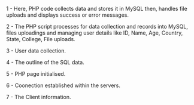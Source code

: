 1 - Here, PHP code collects data and stores it in MySQL then, handles file uploads and displays success or error messages.

2 - The PHP script processes for data collection and records into MySQL, files uploadings and  managing user details like ID, Name, Age, Country, State, College, File uploads.

3 - User data collection.

4 - The outline of the SQL data.

5 - PHP page initialised.

6 - Coonection established within the servers.

7 - The Client information.

